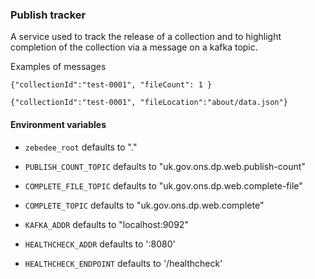### Publish tracker

A service used to track the release of a collection and to highlight completion
of the collection via a message on a kafka topic.

Examples of messages
```
{"collectionId":"test-0001", "fileCount": 1 }

{"collectionId":"test-0001", "fileLocation":"about/data.json"}
```

#### Environment variables
* `zebedee_root` defaults to "."
* `PUBLISH_COUNT_TOPIC` defaults to "uk.gov.ons.dp.web.publish-count"
* `COMPLETE_FILE_TOPIC` defaults to "uk.gov.ons.dp.web.complete-file"
* `COMPLETE_TOPIC` defaults to "uk.gov.ons.dp.web.complete"
* `KAFKA_ADDR` defaults to "localhost:9092"

* `HEALTHCHECK_ADDR` defaults to ':8080'
* `HEALTHCHECK_ENDPOINT` defaults to '/healthcheck'
